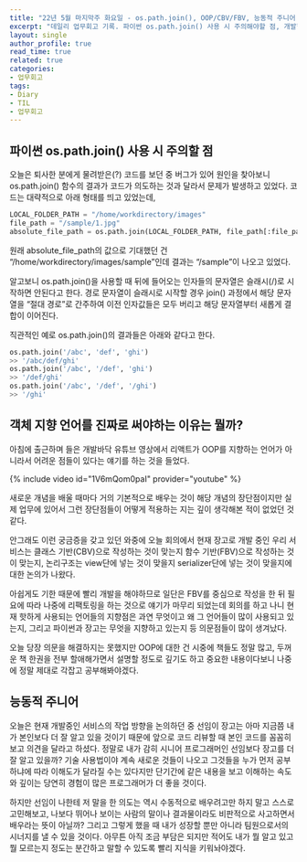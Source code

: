 ```yaml
---
title: "22년 5월 마지막주 화요일 - os.path.join(), OOP/CBV/FBV, 능동적 주니어 "
excerpt: "데일리 업무회고 기록. 파이썬 os.path.join() 사용 시 주의해야할 점, 개발할 때 OOP나 CBV, FBV 같은 구조는 왜 사용해야하고 어떤 판단에 따라 사용하는 것이 맞는지, 그리고 시니어 개발자의 코드를 리뷰하는 자세에 대한 고민 등 오늘 하루 업무를 하며 배운 것/생각한 것 등을 정리했습니다."
layout: single
author_profile: true
read_time: true
related: true
categories:
- 업무회고
tags:
- Diary
- TIL
- 업무회고
---
```


## 파이썬 os.path.join() 사용 시 주의할 점

오늘은 퇴사한 분에게 물려받은(?) 코드를 보던 중 버그가 있어 원인을 찾아보니 os.path.join() 함수의 결과가 코드가 의도하는 것과 달라서 문제가 발생하고 있었다. 코드는 대략적으로 아래 형태를 띄고 있었는데,

```python
LOCAL_FOLDER_PATH = "/home/workdirectory/images"
file_path = "/sample/1.jpg"
absolute_file_path = os.path.join(LOCAL_FOLDER_PATH, file_path[:file_path.rindex('/')]) 
```

원래 absolute_file_path의 값으로 기대했던 건 “/home/workdirectory/images/sample”인데 결과는 “/sample”이 나오고 있었다.

알고보니 os.path.join()을 사용할 때 뒤에 들어오는 인자들의 문자열은 슬래시(/)로 시작하면 안된다고 한다. 경로 문자열이 슬래시로 시작할 경우 join() 과정에서 해당 문자열을 “절대 경로”로 간주하여 이전 인자값들은 모두 버리고 해당 문자열부터 새롭게 결합이 이어진다.

직관적인 예로 os.path.join()의 결과들은 아래와 같다고 한다.

```python
os.path.join('/abc', 'def', 'ghi')
>> '/abc/def/ghi'
os.path.join('/abc', '/def', 'ghi')
>> '/def/ghi'
os.path.join('/abc', '/def', '/ghi')
>> '/ghi'
```

## 객체 지향 언어를 진짜로 써야하는 이유는 뭘까?

아침에 출근하며 들은 개발바닥 유튜브 영상에서 리액트가 OOP를 지향하는 언어가 아니라서 어려운 점들이 있다는 얘기를 하는 것을 들었다.

{% include video id="1V6mQom0paI" provider="youtube" %}

새로운 개념을 배울 때마다 거의 기본적으로 배우는 것이 해당 개념의 장단점이지만 실제 업무에 있어서 그런 장단점들이 어떻게 적용하는 지는 깊이 생각해본 적이 없었던 것 같다. 

안그래도 이런 궁금증을 갖고 있던 와중에 오늘 회의에서 현재 장고로 개발 중인 우리 서비스는 클래스 기반(CBV)으로 작성하는 것이 맞는지 함수 기반(FBV)으로 작성하는 것이 맞는지, 논리구조는 view단에 넣는 것이 맞을지 serializer단에 넣는 것이 맞을지에 대한 논의가 나왔다.

아쉽게도 기한 때문에 빨리 개발을 해야하므로 일단은 FBV를 중심으로 작성을 한 뒤 필요에 따라 나중에 리팩토링을 하는 것으로 얘기가 마무리 되었는데 회의를 하고 나니 현재 핫하게 사용되는 언어들의 지향점은 과연 무엇이고 왜 그 언어들이 많이 사용되고 있는지, 그리고 파이썬과 장고는 무엇을 지향하고 있는지 등 의문점들이 많이 생겨났다.

오늘 당장 의문을 해결하지는 못했지만 OOP에 대한 건 시중에 책들도 정말 많고, 두꺼운 책 한권을 전부 할애해가면서 설명할 정도로 깊기도 하고 중요한 내용이다보니 나중에 정말 제대로 각잡고 공부해봐야겠다. 

## 능동적 주니어

오늘은 현재 개발중인 서비스의 작업 방향을 논의하던 중 선임이 장고는 아마 지금쯤 내가 본인보다 더 잘 알고 있을 것이기 때문에 앞으로 코드 리뷰할 때 본인 코드를 꼼꼼히 보고 의견을 달라고 하셨다. 정말로 내가 감히 시니어 프로그래머인 선임보다 장고를 더 잘 알고 있을까? 기술 사용법이야 계속 새로운 것들이 나오고 그것들을 누가 먼저 공부하냐에 따라 이해도가 달라질 수는 있다지만 단기간에 같은 내용을 보고 이해하는 속도와 깊이는 당연히 경험이 많은 프로그래머가 더 좋을 것이다. 

하지만 선임이 나한테 저 말을 한 의도는 역시 수동적으로 배우려고만 하지 말고 스스로 고민해보고, 나보다 뛰어나 보이는 사람의 말이나 결과물이라도 비판적으로 사고하면서 배우라는 뜻이 아닐까? 그리고 그렇게 했을 때 내가 성장할 뿐만 아니라 팀원으로서의 시너지를 낼 수 있을 것이다. 아무튼 아직 조금 부담은 되지만 적어도 내가 뭘 알고 있고 뭘 모르는지 정도는 분간하고 말할 수 있도록 빨리 지식을 키워놔야겠다.